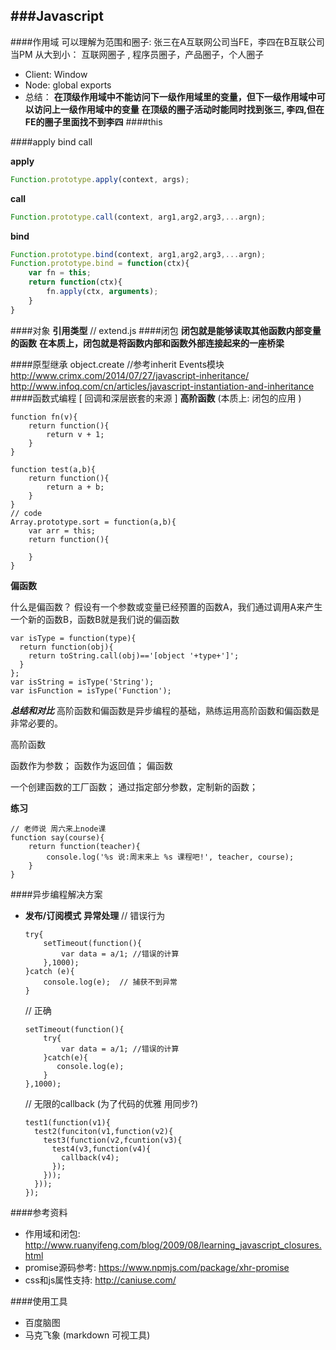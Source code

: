 ###Javascript	
---
####作用域
可以理解为范围和圈子:
张三在A互联网公司当FE，李四在B互联公司当PM
从大到小： 互联网圈子 , 程序员圈子，产品圈子，个人圈子
- Client:  Window 
- Node:   global  exports 
- 总结：
   **在顶级作用域中不能访问下一级作用域里的变量，但下一级作用域中可以访问上一级作用域中的变量**
   **在顶级的圈子活动时能同时找到张三, 李四,但在FE的圈子里面找不到李四**
####this

####apply bind call

**apply**

```javascript
Function.prototype.apply(context, args);
```
**call**
```javascript
Function.prototype.call(context, arg1,arg2,arg3,...argn);
```
**bind**
```javascript
Function.prototype.bind(context, arg1,arg2,arg3,...argn);
Function.prototype.bind = function(ctx){
	var fn = this;
	return function(ctx){
		fn.apply(ctx, arguments);
	}
}
```
####对象
**引用类型**
// extend.js
####闭包
**闭包就是能够读取其他函数内部变量的函数**
**在本质上，闭包就是将函数内部和函数外部连接起来的一座桥梁**

####原型继承
object.create
//参考inherit Events模块
http://www.crimx.com/2014/07/27/javascript-inheritance/
http://www.infoq.com/cn/articles/javascript-instantiation-and-inheritance
####函数式编程 [ 回调和深层嵌套的来源 ]
**高阶函数**  (本质上: 闭包的应用 )
```
function fn(v){
	return function(){
		return v + 1;
	}
}

function test(a,b){
	return function(){
		return a + b;
	}
}
// code
Array.prototype.sort = function(a,b){
	var arr = this;
	return function(){
		
	}
}
```
**偏函数**

什么是偏函数？
假设有一个参数或变量已经预置的函数A，我们通过调用A来产生一个新的函数B，函数B就是我们说的偏函数
```
var isType = function(type){
  return function(obj){
    return toString.call(obj)=='[object '+type+']';
  }
};
var isString = isType('String');
var isFunction = isType('Function');
```


***总结和对比***
高阶函数和偏函数是异步编程的基础，熟练运用高阶函数和偏函数是非常必要的。

高阶函数

函数作为参数；
函数作为返回值；
偏函数

一个创建函数的工厂函数；
通过指定部分参数，定制新的函数；

**练习**
```
// 老师说 周六来上node课 
function say(course){
	return function(teacher){
		console.log('%s 说:周末来上 %s 课程吧!', teacher, course);
	}
}
```
####异步编程解决方案
- **发布/订阅模式**
	**异常处理**
		// 错误行为
	```
	try{
	    setTimeout(function(){
	        var data = a/1; //错误的计算
	    },1000);
	}catch (e){
		console.log(e);  // 捕获不到异常
	}
	```
	// 正确
	```
	setTimeout(function(){
	    try{
	        var data = a/1; //错误的计算
	    }catch(e){
	       console.log(e);
	    }
	},1000);
	```
	
	// 无限的callback  (为了代码的优雅 用同步?)
	```
	test1(function(v1){
	  test2(funciton(v1,function(v2){
	    test3(function(v2,fcuntion(v3){
	      test4(v3,function(v4){
	        callback(v4);
	      });
	    }));
	  }));
	});
	```


####参考资料
- 作用域和闭包: http://www.ruanyifeng.com/blog/2009/08/learning_javascript_closures.html
- promise源码参考: https://www.npmjs.com/package/xhr-promise
- css和js属性支持: http://caniuse.com/

####使用工具
- 百度脑图 
- 马克飞象 (markdown 可视工具) 
